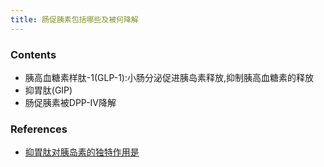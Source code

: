 ```yaml
---
title: 肠促胰素包括哪些及被何降解 
--- 
```


### Contents
- 胰高血糖素样肽-1(GLP-1):小肠分泌促进胰岛素释放,抑制胰高血糖素的释放
- 抑胃肽(GIP)
- 肠促胰素被DPP-Ⅳ降解
### References
- [抑胃肽对胰岛素的独特作用是](/抑胃肽对胰岛素的独特作用是)

